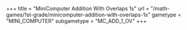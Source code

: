 +++
title = "MiniComputer Addition With Overlaps 1s"
url = "/math-games/1st-grade/minicomputer-addition-with-overlaps-1s"
gametype = "MINI_COMPUTER"
subgametype = "MC_ADD_1_OV"
+++